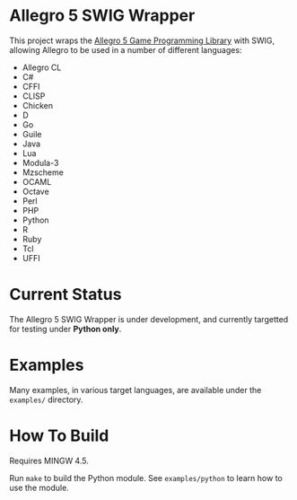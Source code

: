 # Allegro 5 SWIG Wrapper

This project wraps the [Allegro 5 Game Programming Library](http://alleg.sourceforge.net/) with SWIG, allowing Allegro to be used in a number of different languages:

* Allegro CL
* C#
* CFFI
* CLISP
* Chicken
* D
* Go
* Guile
* Java
* Lua
* Modula-3
* Mzscheme
* OCAML
* Octave
* Perl
* PHP
* Python
* R
* Ruby
* Tcl
* UFFI

# Current Status

The Allegro 5 SWIG Wrapper is under development, and currently targetted for testing under **Python only**.


# Examples

Many examples, in various target languages, are available under the `examples/` directory.


# How To Build

Requires MINGW 4.5.

Run `make` to build the Python module. See `examples/python` to learn how to use the module.

